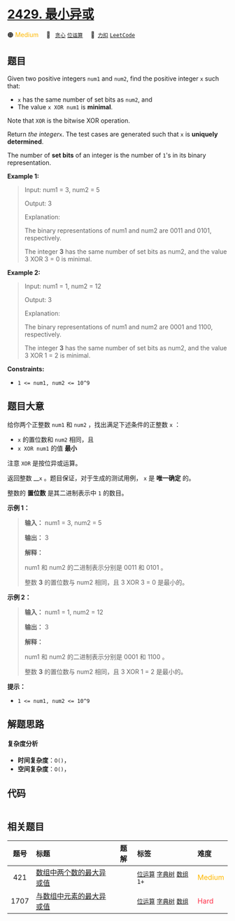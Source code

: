 # [2429. 最小异或](https://2xiao.github.io/leetcode-js/problem/2429.html)

🟠 <font color=#ffb800>Medium</font>&emsp; 🔖&ensp; [`贪心`](/tag/greedy.md) [`位运算`](/tag/bit-manipulation.md)&emsp; 🔗&ensp;[`力扣`](https://leetcode.cn/problems/minimize-xor) [`LeetCode`](https://leetcode.com/problems/minimize-xor)

## 题目

Given two positive integers `num1` and `num2`, find the positive integer `x`
such that:

  * `x` has the same number of set bits as `num2`, and
  * The value `x XOR num1` is **minimal**.

Note that `XOR` is the bitwise XOR operation.

Return _the integer_`x`. The test cases are generated such that `x` is
**uniquely determined**.

The number of **set bits** of an integer is the number of `1`'s in its binary
representation.



**Example 1:**

> Input: num1 = 3, num2 = 5
> 
> Output: 3
> 
> Explanation:
> 
> The binary representations of num1 and num2 are 0011 and 0101, respectively.
> 
> The integer **3** has the same number of set bits as num2, and the value 3 XOR 3 = 0 is minimal.

**Example 2:**

> Input: num1 = 1, num2 = 12
> 
> Output: 3
> 
> Explanation:
> 
> The binary representations of num1 and num2 are 0001 and 1100, respectively.
> 
> The integer **3** has the same number of set bits as num2, and the value 3 XOR 1 = 2 is minimal.

**Constraints:**

  * `1 <= num1, num2 <= 10^9`


## 题目大意

给你两个正整数 `num1` 和 `num2` ，找出满足下述条件的正整数 `x` ：

  * `x` 的置位数和 `num2` 相同，且
  * `x XOR num1` 的值 **最小**

注意 `XOR` 是按位异或运算。

返回整数 __`x` 。题目保证，对于生成的测试用例， `x` 是 **唯一确定** 的。

整数的 **置位数** 是其二进制表示中 `1` 的数目。



**示例 1：**

> 
> 
> 
> 
> 
> **输入：** num1 = 3, num2 = 5
> 
> **输出：** 3
> 
> **解释：**
> 
> num1 和 num2 的二进制表示分别是 0011 和 0101 。
> 
> 整数 **3** 的置位数与 num2 相同，且 3 XOR 3 = 0 是最小的。
> 
> 

**示例 2：**

> 
> 
> 
> 
> 
> **输入：** num1 = 1, num2 = 12
> 
> **输出：** 3
> 
> **解释：**
> 
> num1 和 num2 的二进制表示分别是 0001 和 1100 。
> 
> 整数 **3** 的置位数与 num2 相同，且 3 XOR 1 = 2 是最小的。
> 
> 



**提示：**

  * `1 <= num1, num2 <= 10^9`


## 解题思路

#### 复杂度分析

- **时间复杂度**：`O()`，
- **空间复杂度**：`O()`，

## 代码

```javascript

```

## 相关题目

<!-- prettier-ignore -->
| 题号 | 标题 | 题解 | 标签 | 难度 |
| :------: | :------ | :------: | :------ | :------ |
| 421 | [数组中两个数的最大异或值](https://leetcode.com/problems/maximum-xor-of-two-numbers-in-an-array) |  |  [`位运算`](/tag/bit-manipulation.md) [`字典树`](/tag/trie.md) [`数组`](/tag/array.md) `1+` | <font color=#ffb800>Medium</font> |
| 1707 | [与数组中元素的最大异或值](https://leetcode.com/problems/maximum-xor-with-an-element-from-array) |  |  [`位运算`](/tag/bit-manipulation.md) [`字典树`](/tag/trie.md) [`数组`](/tag/array.md) | <font color=#ff334b>Hard</font> |